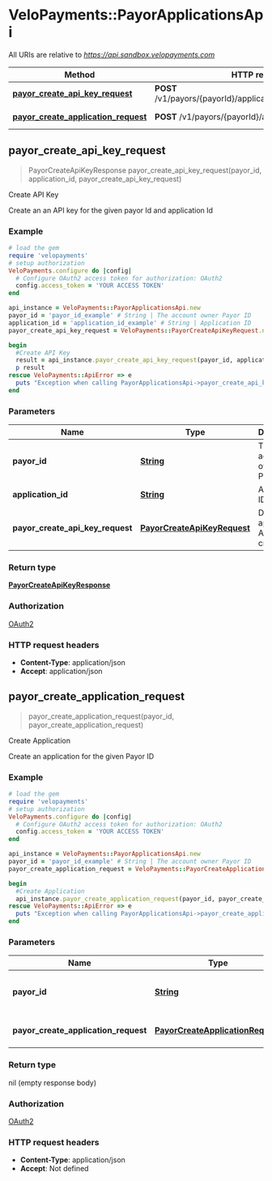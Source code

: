 # VeloPayments::PayorApplicationsApi

All URIs are relative to *https://api.sandbox.velopayments.com*

Method | HTTP request | Description
------------- | ------------- | -------------
[**payor_create_api_key_request**](PayorApplicationsApi.md#payor_create_api_key_request) | **POST** /v1/payors/{payorId}/applications/{applicationId}/keys | Create API Key
[**payor_create_application_request**](PayorApplicationsApi.md#payor_create_application_request) | **POST** /v1/payors/{payorId}/applications | Create Application



## payor_create_api_key_request

> PayorCreateApiKeyResponse payor_create_api_key_request(payor_id, application_id, payor_create_api_key_request)

Create API Key

Create an an API key for the given payor Id and application Id

### Example

```ruby
# load the gem
require 'velopayments'
# setup authorization
VeloPayments.configure do |config|
  # Configure OAuth2 access token for authorization: OAuth2
  config.access_token = 'YOUR ACCESS TOKEN'
end

api_instance = VeloPayments::PayorApplicationsApi.new
payor_id = 'payor_id_example' # String | The account owner Payor ID
application_id = 'application_id_example' # String | Application ID
payor_create_api_key_request = VeloPayments::PayorCreateApiKeyRequest.new # PayorCreateApiKeyRequest | Details of application API key to create

begin
  #Create API Key
  result = api_instance.payor_create_api_key_request(payor_id, application_id, payor_create_api_key_request)
  p result
rescue VeloPayments::ApiError => e
  puts "Exception when calling PayorApplicationsApi->payor_create_api_key_request: #{e}"
end
```

### Parameters


Name | Type | Description  | Notes
------------- | ------------- | ------------- | -------------
 **payor_id** | [**String**](.md)| The account owner Payor ID | 
 **application_id** | [**String**](.md)| Application ID | 
 **payor_create_api_key_request** | [**PayorCreateApiKeyRequest**](PayorCreateApiKeyRequest.md)| Details of application API key to create | 

### Return type

[**PayorCreateApiKeyResponse**](PayorCreateApiKeyResponse.md)

### Authorization

[OAuth2](../README.md#OAuth2)

### HTTP request headers

- **Content-Type**: application/json
- **Accept**: application/json


## payor_create_application_request

> payor_create_application_request(payor_id, payor_create_application_request)

Create Application

Create an application for the given Payor ID

### Example

```ruby
# load the gem
require 'velopayments'
# setup authorization
VeloPayments.configure do |config|
  # Configure OAuth2 access token for authorization: OAuth2
  config.access_token = 'YOUR ACCESS TOKEN'
end

api_instance = VeloPayments::PayorApplicationsApi.new
payor_id = 'payor_id_example' # String | The account owner Payor ID
payor_create_application_request = VeloPayments::PayorCreateApplicationRequest.new # PayorCreateApplicationRequest | Details of application to create

begin
  #Create Application
  api_instance.payor_create_application_request(payor_id, payor_create_application_request)
rescue VeloPayments::ApiError => e
  puts "Exception when calling PayorApplicationsApi->payor_create_application_request: #{e}"
end
```

### Parameters


Name | Type | Description  | Notes
------------- | ------------- | ------------- | -------------
 **payor_id** | [**String**](.md)| The account owner Payor ID | 
 **payor_create_application_request** | [**PayorCreateApplicationRequest**](PayorCreateApplicationRequest.md)| Details of application to create | 

### Return type

nil (empty response body)

### Authorization

[OAuth2](../README.md#OAuth2)

### HTTP request headers

- **Content-Type**: application/json
- **Accept**: Not defined


